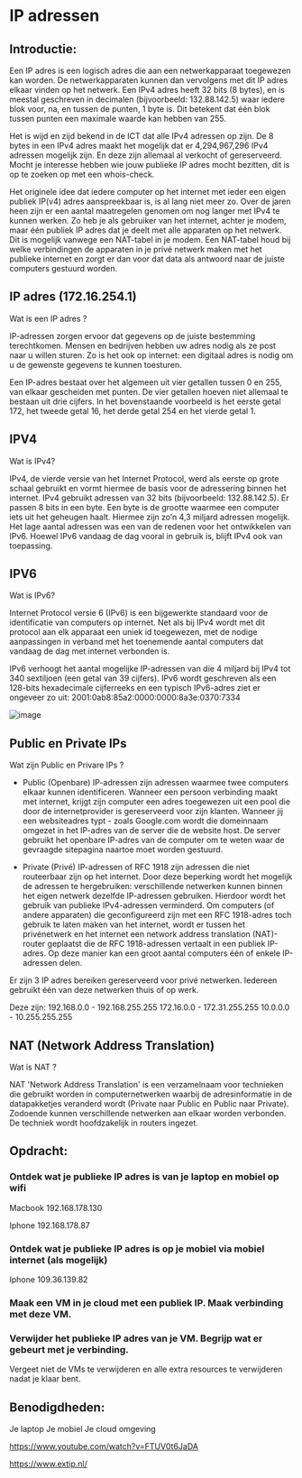 # IP adressen

## Introductie:

Een IP adres is een logisch adres die aan een netwerkapparaat toegewezen kan worden. De netwerkapparaten kunnen dan vervolgens met dit IP adres elkaar vinden op het netwerk.
Een IPv4 adres heeft 32 bits (8 bytes), en is meestal geschreven in decimalen (bijvoorbeeld: 132.88.142.5) waar iedere blok voor, na, en tussen de punten, 1 byte is. Dit betekent dat één blok tussen punten een maximale waarde kan hebben van 255. 

Het is wijd en zijd bekend in de ICT dat alle IPv4 adressen op zijn. De 8 bytes in een IPv4 adres maakt het mogelijk dat er 4,294,967,296 IPv4 adressen mogelijk zijn. En deze zijn allemaal al verkocht of gereserveerd. Mocht je interesse hebben wie jouw publieke IP adres mocht bezitten, dit is op te zoeken op met een whois-check.

Het originele idee dat iedere computer op het internet met ieder een eigen publiek IP(v4) adres aanspreekbaar is, is al lang niet meer zo. Over de jaren heen zijn er een aantal maatregelen genomen om nog langer met IPv4 te kunnen werken. Zo heb je als gebruiker van het internet, achter je modem, maar één publiek IP adres dat je deelt met alle apparaten op het netwerk. Dit is mogelijk vanwege een NAT-tabel in je modem. Een NAT-tabel houd bij welke verbindingen de apparaten in je privé netwerk maken met het publieke internet en zorgt er dan voor dat data als antwoord naar de juiste computers gestuurd worden.

## IP adres (172.16.254.1)

Wat is een IP adres ?

IP-adressen zorgen ervoor dat gegevens op de juiste bestemming terechtkomen. Mensen en bedrijven hebben uw adres nodig als ze post naar u willen sturen. Zo is het ook op internet: een digitaal adres is nodig om u de gewenste gegevens te kunnen toesturen.

Een IP-adres bestaat over het algemeen uit vier getallen tussen 0 en 255, van elkaar gescheiden met punten. De vier getallen hoeven niet allemaal te bestaan uit drie cijfers. In het bovenstaande voorbeeld is het eerste getal 172, het tweede getal 16, het derde getal 254 en het vierde getal 1.

## IPV4

Wat is IPv4?

IPv4, de vierde versie van het Internet Protocol, werd als eerste op grote schaal gebruikt en vormt hiermee de basis voor de adressering binnen het internet. IPv4 gebruikt adressen van 32 bits (bijvoorbeeld: 132.88.142.5). Er passen 8 bits in een byte. Een byte is de grootte waarmee een computer iets uit het geheugen haalt. Hiermee zijn zo’n 4,3 miljard adressen mogelijk. Het lage aantal adressen was een van de redenen voor het ontwikkelen van IPv6. Hoewel IPv6 vandaag de dag vooral in gebruik is, blijft IPv4 ook van toepassing.

## IPV6

Wat is IPv6?

Internet Protocol versie 6 (IPv6) is een bijgewerkte standaard voor de identificatie van computers op internet. Net als bij IPv4 wordt met dit protocol aan elk apparaat een uniek id toegewezen, met de nodige aanpassingen in verband met het toenemende aantal computers dat vandaag de dag met internet verbonden is.

IPv6 verhoogt het aantal mogelijke IP-adressen van die 4 miljard bij IPv4 tot 340 sextiljoen (een getal van 39 cijfers). IPv6 wordt geschreven als een 128-bits hexadecimale cijferreeks en een typisch IPv6-adres ziet er ongeveer zo uit: 2001:0ab8:85a2:0000:0000:8a3e:0370:7334

![image](https://user-images.githubusercontent.com/89514322/146917587-0ffe7442-41a6-4ba6-9eed-53901f0a59f5.png)

## Public en Private IPs

Wat zijn Public en Privare IPs ?

- Public (Openbare) IP-adressen zijn adressen waarmee twee computers elkaar kunnen identificeren. Wanneer een persoon verbinding maakt met internet, krijgt zijn computer een adres toegewezen uit een pool die door de internetprovider is gereserveerd voor zijn klanten. Wanneer jij een websiteadres typt - zoals Google.com  wordt die domeinnaam omgezet in het IP-adres van de server die de website host. De server gebruikt het openbare IP-adres van de computer om te weten waar de gevraagde sitepagina naartoe moet worden gestuurd.

- Private (Privé) IP-adressen of RFC 1918 zijn adressen die niet routeerbaar zijn op het internet. Door deze beperking wordt het mogelijk de adressen te hergebruiken: verschillende netwerken kunnen binnen het eigen netwerk dezelfde IP-adressen gebruiken. Hierdoor wordt het gebruik van publieke IPv4-adressen verminderd. Om computers (of andere apparaten) die geconfigureerd zijn met een RFC 1918-adres toch gebruik te laten maken van het internet, wordt er tussen het privénetwerk en het internet een network address translation (NAT)-router geplaatst die de RFC 1918-adressen vertaalt in een publiek IP-adres. Op deze manier kan een groot aantal computers één of enkele IP-adressen delen.

Er zijn 3 IP adres bereiken gereserveerd voor privé netwerken. Iedereen gebruikt één van deze netwerken thuis of op werk. 

Deze zijn:
192.168.0.0 - 192.168.255.255
172.16.0.0 - 172.31.255.255
10.0.0.0 - 10.255.255.255

## NAT (Network Address Translation)

Wat is NAT ?

NAT 'Network Address Translation' is een verzamelnaam voor technieken die gebruikt worden in computernetwerken waarbij de adresinformatie in de datapakketjes veranderd wordt (Private naar Public en Public naar Private). Zodoende kunnen verschillende netwerken aan elkaar worden verbonden. De techniek wordt hoofdzakelijk in routers ingezet.

## Opdracht:

### Ontdek wat je publieke IP adres is van je laptop en mobiel op wifi 

Macbook 192.168.178.130

Iphone  192.168.178.87

### Ontdek wat je publieke IP adres is op je mobiel via mobiel internet (als mogelijk)

Iphone  109.36.139.82 

### Maak een VM in je cloud met een publiek IP. Maak verbinding met deze VM.

### Verwijder het publieke IP adres van je VM. Begrijp wat er gebeurt met je verbinding.

Vergeet niet de VMs te verwijderen en alle extra resources te verwijderen nadat je klaar bent.

## Benodigdheden:

Je laptop
Je mobiel
Je cloud omgeving

https://www.youtube.com/watch?v=FTUV0t6JaDA

https://www.extip.nl/

